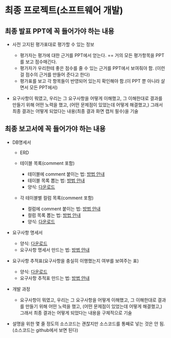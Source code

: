 # 최종 프로젝트(소프트웨어 개발)

## 최종 발표 PPT에 꼭 들어가야 하는 내용

* 사전 고지된 평가표대로 평가할 수 있는 정보
  * 평가자는 평가에 대한 근거를 PPT에서 얻는다. == 거의 모든 평가항목을 PPT를 보고 점수매긴다.
  * 평가자가 우리한테 좋은 점수를 줄 수 있는 근거를 PPT에서 보여줘야 함. (이런 걸 점수의 근거를 만들어 준다고 한다) 
  * 평가표를 보고 각 항목들이 반영되어 있는지 확인해야 함.(이 PPT 뿐 아니라 살면서 모든 PPT에서)
 
* 요구사항이 뭐였고, 우리는 그 요구사항을 어떻게 이해했고, 그 이해한대로 결과를 만들기 위해 어떤 노력을 했고, (어떤 문제점이 있었는데 어떻게 해결했고,) 그래서 최종 결과는 어떻게 되었다는 내용(최종 결과 화면 캡처 필수)을 기술
  

## 최종 보고서에 꼭 들어가야 하는 내용

* DB명세서
  * ERD
    
  * 테이블 목록(comment 포함)
    * 테이블에 comment 붙이는 법: [방법 안내](table_comment.md)
    * 테이블 목록 뽑는 법: [방법 안내](table_get_list.md)
    * 양식: [다운로드](tablelist.xlsx)
 
  * 각 테이블별 컬럼 목록(comment 포함)
    *  컬럼에 comment 붙이는 법: [방법 안내](column_comment.md)
    *  컬럼 목록 뽑는 법: [방법 안내](column_get_list.md)
    *  양식: [다운로드](columnlist.xlsx)

* 요구사항 명세서
  * 양식: [다운로드](requirements.xlsx)
  * 요구사항 명세서 만드는 법: [방법 안내](requirements.md)
  
* 요구사항 추적표(요구사항을 충실히 이행했는지 여부를 보여주는 표)
  * 양식: [다운로드](requirements.xlsx)
  * 요구사항 추적표 만드는 법: [방법 안내](requirements2.md)
 
* 개발 과정
  * 요구사항이 뭐였고, 우리는 그 요구사항을 어떻게 이해했고, 그 이해한대로 결과를 만들기 위해 어떤 노력을 했고, (어떤 문제점이 있었는데 어떻게 해결했고,) 그래서 최종 결과는 어떻게 되었다는 내용을 구체적으로 기술

* 설명을 위한 몇 줄 정도의 소스코드는 괜찮지만 소스코드를 통째로 넣는 것은 안 됨.(소스코드는 github에서 보면 된다)

